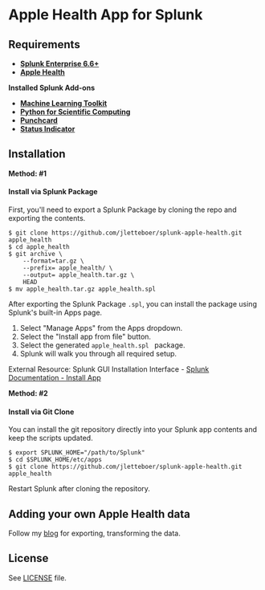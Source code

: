 Apple Health App for Splunk
===========================

Requirements
------------
* [**Splunk Enterprise 6.6+**](https://www.spunk.com)
* [**Apple Health**](https://www.apple.com/ios/health/)

**Installed Splunk Add-ons**

* [**Machine Learning Toolkit**](https://splunkbase.splunk.com/app/2890/)
* [**Python for Scientific Computing**](https://splunkbase.splunk.com/app/2890/#/details)
* [**Punchcard**](https://splunkbase.splunk.com/app/3129/)
* [**Status Indicator**](https://splunkbase.splunk.com/app/3119/)

Installation
------------

**Method: #1**

#### Install via Splunk Package

First, you'll need to export a Splunk Package by cloning the repo and exporting
the contents.

```
$ git clone https://github.com/jletteboer/splunk-apple-health.git apple_health
$ cd apple_health
$ git archive \
    --format=tar.gz \
    --prefix= apple_health/ \
    --output= apple_health.tar.gz \
    HEAD
$ mv apple_health.tar.gz apple_health.spl
```

After exporting the Splunk Package `.spl`, you can install the package using
Splunk's built-in Apps page.

1. Select "Manage Apps" from the Apps dropdown.
1. Select the "Install app from file" button.
1. Select the generated `apple_health.spl ` package.
1. Splunk will walk you through all required setup.

External Resource: Splunk GUI Installation Interface - [Splunk Documentation - Install App](https://docs.splunk.com/Documentation/AddOns/released/Overview/Distributedinstall "Splunk Docs")


**Method: #2**

#### Install via Git Clone

You can install the git repository directly into your Splunk app contents and
keep the scripts updated.

```
$ export SPLUNK_HOME="/path/to/Splunk"
$ cd $SPLUNK_HOME/etc/apps
$ git clone https://github.com/jletteboer/splunk-apple-health.git apple_health
```

Restart Splunk after cloning the repository.

Adding your own Apple Health data
--------------------------------

Follow my [blog](http://www.networkx.nl/data-science/visualising-health-data/) for exporting, transforming the data.

License
-------

See [LICENSE](LICENSE) file.
